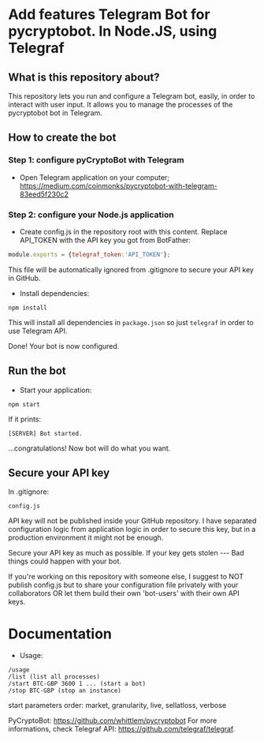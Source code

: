 # Add features Telegram Bot for pycryptobot. In Node.JS, using Telegraf

## What is this repository about?
This repository lets you run and configure a Telegram bot, easily, in order to interact with user input.
It allows you to manage the processes of the pycryptobot bot in Telegram.

## How to create the bot

### Step 1: configure pyCryptoBot with Telegram
- Open Telegram application on your computer;
https://medium.com/coinmonks/pycryptobot-with-telegram-83eed5f230c2

### Step 2: configure your Node.js application
- Create config.js in the repository root with this content. Replace API_TOKEN with the API key you got from BotFather:
```javascript
module.exports = {telegraf_token:'API_TOKEN'};
```
This file will be automatically ignored from .gitignore to secure your API key in GitHub.

- Install dependencies:
```
npm install
```
This will install all dependencies in `package.json` so just `telegraf` in order to use Telegram API.

Done! Your bot is now configured.

## Run the bot
- Start your application:
```
npm start
```
If it prints:
```
[SERVER] Bot started.
```
...congratulations! Now bot will do what you want.

## Secure your API key
In .gitignore:
```
config.js
```
API key will not be published inside your GitHub repository.
I have separated configuration logic from application logic in order to secure this key, but in a production environment it might not be enough.

Secure your API key as much as possible.
If your key gets stolen --- Bad things could happen with your bot.

If you're working on this repository with someone else, I suggest to NOT publish config.js but to share your configuration file privately with your collaborators OR let them build their own 'bot-users' with their own API keys.

# Documentation
- Usage:
```
/usage
/list (list all processes)
/start BTC-GBP 3600 1 ... (start a bot)
/stop BTC-GBP (stop an instance)
```
start parameters order: market, granularity, live, sellatloss, verbose

PyCryptoBot: https://github.com/whittlem/pycryptobot
For more informations, check Telegraf API: https://github.com/telegraf/telegraf.
